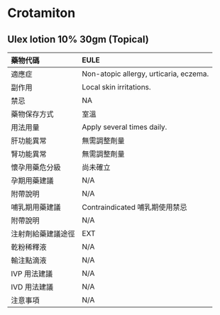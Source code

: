 # Crotamiton

## Ulex lotion 10% 30gm \(Topical\)

| 藥物代碼 | EULE |
| :--- | :--- |
| 適應症 | Non-atopic allergy, urticaria, eczema. |
| 副作用 | Local skin irritations. |
| 禁忌 | NA |
| 藥物保存方式 | 室溫 |
| 用法用量 | Apply several times daily. |
| 肝功能異常 | 無需調整劑量 |
| 腎功能異常 | 無需調整劑量 |
| 懷孕用藥危分級 | 尚未確立 |
| 孕期用藥建議 | N/A |
| 附帶說明 | N/A |
| 哺乳期用藥建議 | Contraindicated 哺乳期使用禁忌 |
| 附帶說明 | N/A |
| 注射劑給藥建議途徑 | EXT |
| 乾粉稀釋液 | N/A |
| 輸注點滴液 | N/A |
| IVP 用法建議 | N/A |
| IVD 用法建議 | N/A |
| 注意事項 | N/A |


